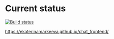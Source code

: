 # Current status

[![Build status](https://ci.appveyor.com/api/projects/status/5qqrkjay4ydlch1d?svg=true)](https://ci.appveyor.com/project/EkaterinaMarkeeva/chat-frontend)

https://ekaterinamarkeeva.github.io/chat_frontend/
